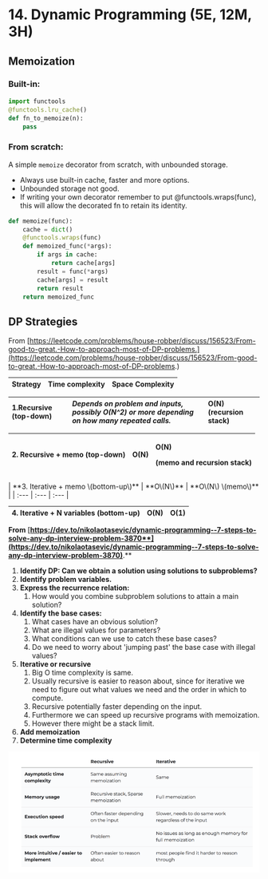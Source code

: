 # 14. Dynamic Programming \(5E, 12M, 3H\)

## Memoization

### Built-in:

```python
import functools
@functools.lru_cache()
def fn_to_memoize(n):
    pass
```

### From scratch:

A simple `memoize` decorator from scratch, with unbounded storage.

* Always use built-in cache, faster and more options.  
* Unbounded storage not good. 
* If writing your own decorator remember to put @functools.wraps\(func\), this will allow the decorated fn to retain its identity.

```python
def memoize(func):
    cache = dict()
    @functools.wraps(func)
    def memoized_func(*args):
        if args in cache:
            return cache[args]
        result = func(*args)
        cache[args] = result
        return result
    return memoized_func
```

## DP Strategies

From [https://leetcode.com/problems/house-robber/discuss/156523/From-good-to-great.-How-to-approach-most-of-DP-problems.](https://leetcode.com/problems/house-robber/discuss/156523/From-good-to-great.-How-to-approach-most-of-DP-problems.)

| Strategy | Time complexity | Space Complexity |
| :--- | :--- | :--- |


| **1.Recursive \(top-down\)** | _**Depends on problem and inputs, possibly O\(N^2\) or more depending on how many repeated calls.**_ | **O\(N\) \(recursion stack\)** |
| :--- | :--- | :--- |


<table>
  <thead>
    <tr>
      <th style="text-align:left"><b>2. Recursive + memo (top-down)</b>
      </th>
      <th style="text-align:left"><b>O(N)</b>
      </th>
      <th style="text-align:left">
        <p><b>O(N)</b>
        </p>
        <p><b>(memo and recursion stack)</b>
        </p>
      </th>
    </tr>
  </thead>
  <tbody></tbody>
</table>| **3. Iterative + memo \(bottom-up\)** | **O\(N\)** | **O\(N\) \(memo\)** |
| :--- | :--- | :--- |


| **4. Iterative + N variables \(bottom-up\)** | **O\(N\)** | **O\(1\)** |
| :--- | :--- | :--- |


**From** [**https://dev.to/nikolaotasevic/dynamic-programming--7-steps-to-solve-any-dp-interview-problem-3870**](https://dev.to/nikolaotasevic/dynamic-programming--7-steps-to-solve-any-dp-interview-problem-3870)**.**

1. **Identify DP: Can we obtain a solution using solutions to subproblems?** 
2. **Identify problem variables.** 
3. **Express the recurrence relation:**  
   1. How would you combine subproblem solutions to attain a main solution? 
4. **Identify the base cases:** 
   1. What cases have an obvious solution? 
   2. What are illegal values for parameters? 
   3. What conditions can we use to catch these base cases? 
   4. Do we need to worry about 'jumping past' the base case with illegal values? 
5. **Iterative or recursive**
   1. Big O time complexity is same. 
   2. Usually recursive is easier to reason about, since for iterative we need to figure out what values we need and the order in which to compute. 
   3. Recursive potentially faster depending on the input. 
   4. Furthermore we can speed up recursive programs with memoization. 
   5. However there might be a stack limit. 
6. **Add memoization**
7. **Determine time complexity**

![](../../../.gitbook/assets/image%20%2816%29.png)

